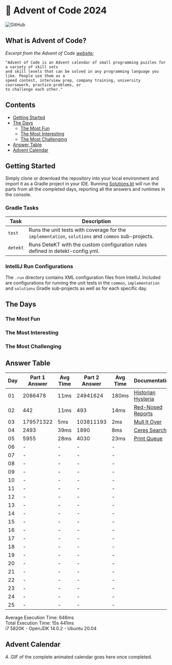 # :christmas_tree: Advent of Code 2024

![GitHub](https://img.shields.io/badge/stars-10%2F50-yellow)

## What is Advent of Code?

_Excerpt from the Advent of Code [website](https://adventofcode.com/2020/about);_

    "Advent of Code is an Advent calendar of small programming puzzles for a variety of skill sets
    and skill levels that can be solved in any programming language you like. People use them as a
    speed contest, interview prep, company training, university coursework, practice problems, or
    to challenge each other."

## Contents
* [Getting Started](#getting-started)
* [The Days](#the-days)
    * [The Most Fun](#the-most-fun)
    * [The Most Interesting](#the-most-interesting)
    * [The Most Challenging](#the-most-challenging)
* [Answer Table](#answer-table)
* [Advent Calendar](#advent-calendar)

## Getting Started
Simply clone or download the repository into your local environment and import it as a Gradle project in your IDE.
Running [Solutions.kt](https://git.io/JII6v) will run the parts from all the completed days, reporting all the
answers and runtimes in the console.

### Gradle Tasks
| Task      | Description                                                                                        |
|-----------|----------------------------------------------------------------------------------------------------|
| `test`    | Runs the unit tests with coverage for the `implementation`, `solutions` and `common` sub-projects. |
| `detekt`  | Runs DeteKT with the custom configuration rules defined in detekt-config.yml.                      |

### IntelliJ Run Configurations
The `.run` directory contains XML configuration files from IntelliJ. Included are configurations for running the unit
tests in the `common`, `implementation` and `solutions` Gradle sub-projects as well as for each specific day.

## The Days

### The Most Fun
### The Most Interesting
### The Most Challenging

## Answer Table

| Day | Part 1 Answer | Avg Time | Part 2 Answer | Avg Time | Documentation                       |
|-----|---------------|----------|---------------|----------|-------------------------------------|
| 01  | 2086478       | 11ms     | 24941624      | 180ms    | [Historian Hysteria](docs/DAY01.MD) |
| 02  | 442           | 11ms     | 493           | 14ms     | [Red-Nosed Reports](docs/DAY02.MD)  |
| 03  | 179571322     | 5ms      | 103811193     | 2ms      | [Mull It Over](docs/DAY03.MD)       |
| 04  | 2493          | 39ms     | 1890          | 8ms      | [Ceres Search](docs/DAY04.MD)       |
| 05  | 5955          | 28ms     | 4030          | 23ms     | [Print Queue](docs/DAY05.MD)        |
| 06  | -             | -        | -             | -        | [](docs/DAY06.MD)                   |
| 07  | -             | -        | -             | -        | [](docs/DAY07.MD)                   |
| 08  | -             | -        | -             | -        | [](docs/DAY08.MD)                   |
| 09  | -             | -        | -             | -        | [](docs/DAY09.MD)                   |
| 10  | -             | -        | -             | -        | [](docs/DAY10.MD)                   |
| 11  | -             | -        | -             | -        | [](docs/DAY11.MD)                   |
| 12  | -             | -        | -             | -        | [](docs/DAY12.MD)                   |
| 13  | -             | -        | -             | -        | [](docs/DAY13.MD)                   |
| 14  | -             | -        | -             | -        | [](docs/DAY14.MD)                   |
| 15  | -             | -        | -             | -        | [](docs/DAY15.MD)                   |
| 16  | -             | -        | -             | -        | [](docs/DAY16.MD)                   |
| 17  | -             | -        | -             | -        | [](docs/DAY17.MD)                   |
| 18  | -             | -        | -             | -        | [](docs/DAY18.MD)                   |
| 19  | -             | -        | -             | -        | [](docs/DAY19.MD)                   |
| 20  | -             | -        | -             | -        | [](docs/DAY20.MD)                   |
| 21  | -             | -        | -             | -        | [](docs/DAY21.MD)                   |
| 22  | -             | -        | -             | -        | [](docs/DAY22.MD)                   |
| 23  | -             | -        | -             | -        | [](docs/DAY23.MD)                   |
| 24  | -             | -        | -             | -        | [](docs/DAY24.MD)                   |
| 25  | -             | -        | -             | -        | [](docs/DAY25.MD)                   |

Average Execution Time: 646ms \
Total Execution Time: 15s 441ms \
i7 5820K - OpenJDK 14.0.2 - Ubuntu 20.04

## Advent Calendar
A .GIF of the complete animated calendar goes here once completed.